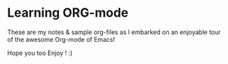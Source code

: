 # Learning ORG-mode

These are my notes & sample org-files as I embarked on an enjoyable tour of the awesome Org-mode of Emacs! 

Hope you too Enjoy ! :)
